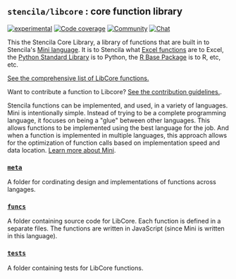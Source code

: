 ## `stencila/libcore` : core function library

[![experimental](https://img.shields.io/badge/stability-experimental-orange.svg)](http://github.com/badges/stability-badges)
[![Code coverage](https://codecov.io/gh/stencila/libcore/branch/master/graph/badge.svg)](https://codecov.io/gh/stencila/libcore)
[![Community](https://img.shields.io/badge/join-community-green.svg)](https://community.stenci.la)
[![Chat](https://badges.gitter.im/stencila/stencila.svg)](https://gitter.im/stencila/stencila)

This the Stencila Core Library, a library of functions that are built in to Stencila's [Mini language](https://github.com/stencila/mini). It is to Stencila what [Excel functions](https://support.office.com/en-us/article/Excel-functions-alphabetical-b3944572-255d-4efb-bb96-c6d90033e188) are to Excel, the [Python Standard Library](https://docs.python.org/3/library/index.html) is to Python, the [R Base Package](https://stat.ethz.ch/R-manual/R-devel/library/base/html/00Index.html) is to R, etc, etc.

[See the comprehensive list of LibCore functions.](https://github.com/stencila/libcore/tree/master/funcs)

Want to contribute a function to Libcore? [See the contribution guidelines.](https://github.com/stencila/libcore/blob/master/CONTRIBUTING.md).

Stencila functions can be implemented, and used, in a variety of languages. Mini is intentionally simple. Instead of trying to be a complete programming language, it focuses on being a "glue" between other languages. This allows functions to be implemented using the best language for the job. And when a function is implemented in multiple languages, this approach allows for the optimization of function calls based on implementation speed and data location. [Learn more about Mini](https://github.com/stencila/mini).

### [`meta`](meta)

A folder for cordinating design and implementations of functions across langages.

### [`funcs`](funcs)

A folder containing source code for LibCore. Each function is defined in a separate files. The functions are written 
in JavaScript (since Mini is written in this language).

### [`tests`](tests)
A folder containing tests for LibCore functions. 



